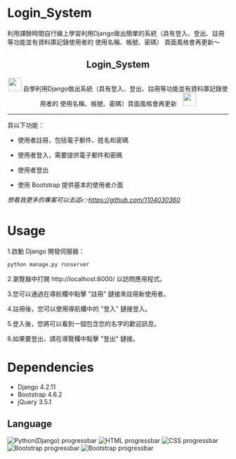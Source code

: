# Login_System
利用課餘時間自行線上學習利用Django做出簡單的系統（具有登入、登出、註冊等功能並有資料庫記錄使用者的 使用名稱、帳號、密碼）
頁面風格會再更新～




<p align="center">
 <h2 align="center">Login_System</h2>
 <p align="center"><img style="margin-bottom:-10px; height: 30px; width:30px;  " src="https://readme-components.vercel.app/api?component=logo&logo=react&fill=linear-gradient%2862deg%2C%20%238EC5FC%200%25%2C%20%23E0C3FC%20100%25%29%3B%0A&text=false&animation=spin"/>
 自學利用Django做出系統（具有登入、登出、註冊等功能並有資料庫記錄使用者的 使用名稱、帳號、密碼）頁面風格會再更新
<img style="margin-bottom:-10px; height: 30px; width:30px;  margin-left: 10px;" src="https://readme-components.vercel.app/api?component=logo&logo=react&fill=linear-gradient%2862deg%2C%20%238EC5FC%200%25%2C%20%23E0C3FC%20100%25%29%3B%0A&text=false&animation=spin"/></p>
</p>
<hr>

具以下功能：

* 使用者註冊，包括電子郵件、姓名和密碼

* 使用者登入，需要提供電子郵件和密碼

* 使用者登出

* 使用 Bootstrap 提供基本的使用者介面

*想看我更多的專案可以去這👉https://github.com/1104030360*


# Usage
1.啟動 Django 開發伺服器：
 ```sh
python manage.py runserver
```
2.瀏覽器中打開 http://localhost:8000/ 以訪問應用程式。

3.您可以通過在導航欄中點擊 "註冊" 鏈接來註冊新使用者。

4.註冊後，您可以使用導航欄中的 "登入" 鏈接登入。

5.登入後，您將可以看到一個包含您的名字的歡迎訊息。

6.如果要登出，請在導覽欄中點擊 "登出" 鏈接。

# Dependencies
* Django 4.2.11
* Bootstrap 4.6.2
* jQuery 3.5.1


## Language


![Python(Django) progressbar](https://readme-components.vercel.app/api?component=linearprogress&value=70&skill=Python(Django)&fill=linear-gradient%2862deg%2C%20%238EC5FC%200%25%2C%20%23E0C3FC%20100%25%29%3B%0A)
![HTML progressbar](https://readme-components.vercel.app/api?component=linearprogress&value=10&skill=HTML&fill=linear-gradient%2862deg%2C%20%238EC5FC%200%25%2C%20%23E0C3FC%20100%25%29%3B%0A)
![CSS progressbar](https://readme-components.vercel.app/api?component=linearprogress&value=5&skill=CSS&fill=linear-gradient%2862deg%2C%20%238EC5FC%200%25%2C%20%23E0C3FC%20100%25%29%3B%0A)
![Bootstrap progressbar](https://readme-components.vercel.app/api?component=linearprogress&value=10&skill=JavaScript&fill=linear-gradient%2862deg%2C%20%238EC5FC%200%25%2C%20%23E0C3FC%20100%25%29%3B%0A)
![Bootstrap progressbar](https://readme-components.vercel.app/api?component=linearprogress&value=5&skill=Bootstap&fill=linear-gradient%2862deg%2C%20%238EC5FC%200%25%2C%20%23E0C3FC%20100%25%29%3B%0A)


